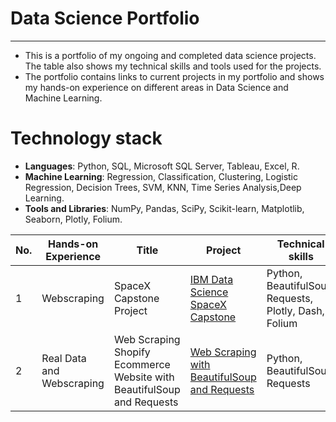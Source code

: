 # Data Science Portfolio

---

- This is a portfolio of my ongoing and completed data science projects. The table also shows my technical skills and tools used for the projects.
- The portfolio contains links to current projects in my portfolio and shows my hands-on experience on different areas in Data Science and Machine Learning.

# Technology stack
- **Languages**: Python, SQL, Microsoft SQL Server, Tableau, Excel, R.
- **Machine Learning**: Regression, Classification, Clustering, Logistic Regression, Decision Trees, SVM, KNN, Time Series Analysis,Deep Learning.
- **Tools and Libraries**: NumPy, Pandas, SciPy, Scikit-learn, Matplotlib, Seaborn, Plotly, Folium.

| No. |    Hands-on Experience |            Title                 |        Project       | Technical skills       |  Completed   |
|---- |   -------------------- |   ------------------------------ |     -------------   |--------------- |  ---------   |
|1    |   Webscraping  | SpaceX Capstone Project    | [IBM Data Science SpaceX Capstone](https://github.com/Pradyumn03/IBM-Data-Science-SpaceX-Capstone)           | Python, BeautifulSoup, Requests, Plotly, Dash, Folium |       &#9745; |
|2    |   Real Data and Webscraping  | Web Scraping Shopify Ecommerce Website with BeautifulSoup and Requests    | [Web Scraping with BeautifulSoup and Requests]()           | Python, BeautifulSoup, Requests |       &#9744; |
